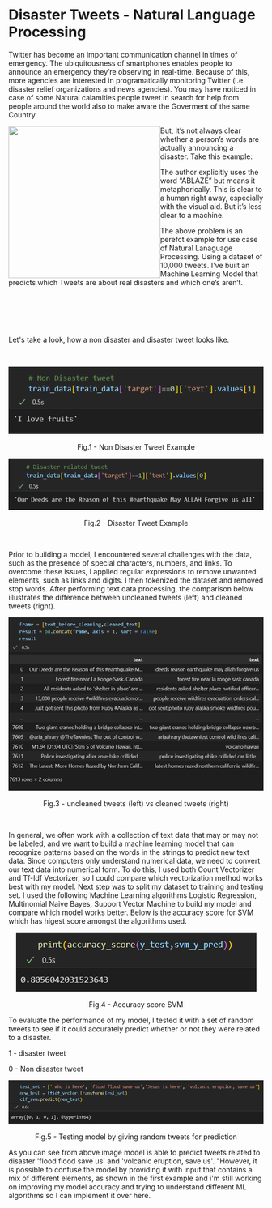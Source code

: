 # Disaster Tweets - Natural Language Processing

Twitter has become an important communication channel in times of emergency.
The ubiquitousness of smartphones enables people to announce an emergency they’re observing in real-time. Because of this, more agencies are interested in programatically monitoring Twitter (i.e. disaster relief organizations and news agencies). You may have noticed in case of some Natural calamities people tweet in search for help from people around the world also to make aware the Goverment of the same Country.

<a href="url"><img src="https://storage.googleapis.com/kaggle-media/competitions/tweet_screenshot.png" align="left" height="300" width="300" ></a>

But, it’s not always clear whether a person’s words are actually announcing a disaster. Take this example:

The author explicitly uses the word “ABLAZE” but means it metaphorically. This is clear to a human right away, especially with the visual aid. But it’s less clear to a machine.

The above problem is an perefct example for use case of Natural Lanaguage Processing. Using a dataset of 10,000 tweets. I've built an Machine Learning Model that predicts which Tweets are about real disasters and which one’s aren’t.

<br>
<br>
<br>
<br>


Let's take a look, how a non disaster and disaster tweet looks like.

<br>

<p align = "center">
<img src = "https://github.com/payush624/Disaster-Tweets---Natural-Language-Processing/blob/cae8a8bed6bdef968410378830b33e5e748ff53c/non%20disaster%20tweet%20example.png">
</p>
<p align = "center">
Fig.1 - Non Disaster Tweet Example
</p>


<p align = "center">
<img src = https://github.com/payush624/Disaster-Tweets---Natural-Language-Processing/blob/feb5feb19c875972193fb1b8530ee7f2a7e02718/disaster%20related%20tweet%20example.png>
</p>
<p align = "center">
Fig.2 - Disaster Tweet Example
</p>

<br>

Prior to building a model, I encountered several challenges with the data, such as the presence of special characters, numbers, and links. To overcome these issues, I applied regular expressions to remove unwanted elements, such as links and digits. I then tokenized the dataset and removed stop words. After performing text data processing, the comparison below illustrates the difference between uncleaned tweets (left) and cleaned tweets (right).

<p align = "center">
<img src = "https://github.com/payush624/Disaster-Tweets---Natural-Language-Processing/blob/21e69dc2750f2e21fa96e73c33c1ea613dd0febd/cleaned%20vs%20uncleaned.png">
</p>
<p align = "center">
Fig.3 - uncleaned tweets (left) vs cleaned tweets (right)
</p>

<br>

In general, we often work with a collection of text data that may or may not be labeled, and we want to build a machine learning model that can recognize patterns based on the words in the strings to predict new text data. Since computers only understand numerical data, we need to convert our text data into numerical form. To do this, I used both Count Vectorizer and Tf-Idf Vectorizer, so I could compare which vectorization method works best with my model. Next step was to split my dataset to training and testing set. I used the following Machine Learning algorithms Logistic Regression, Multinomial Naive Bayes, Support Vector Machine to build my model and compare which model works better. Below is the accuracy score for SVM which has higest score amongst the algorithms used.

<p align = "center">
<img src = "https://github.com/payush624/Disaster-Tweets---Natural-Language-Processing/blob/620aaf7b8c4af6184c308f02b05620a55a737e78/accuracy%20score%20svm.png">
</p>
<p align = "center">
Fig.4 - Accuracy score SVM
</p>

To evaluate the performance of my model, I tested it with a set of random tweets to see if it could accurately predict whether or not they were related to a disaster.

1 - disaster tweet

0 - Non disaster tweet


<p align = "center">
<img src = https://github.com/payush624/Disaster-Tweets---Natural-Language-Processing/blob/0dcecae1ad3552a8de2bbf6774986c6be52b1fa8/testing%20on%20user%20defined%20tweets.png>
</p>
<p align = "center">
Fig.5 - Testing model by giving random tweets for prediction
</p>

As you can see from above image model is able to predict tweets related to disaster 'flood flood save us' and 'volcanic eruption, save us'. "However, it is possible to confuse the model by providing it with input that contains a mix of different elements, as shown in the first example and i'm still working on improving my model accuracy and trying to understand different ML algorithms so I can implement it over here.

